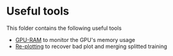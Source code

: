 # Useful tools

This folder contains the following useful tools

 - [GPU-RAM](Tools/GPU-RAM) to monitor the GPU's memory usage
 - [Re-plotting](Tools/Re-plotting) to recover bad plot and merging splitted training
